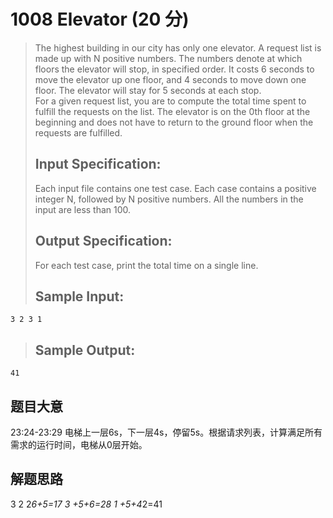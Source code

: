 # 1008 Elevator (20 分)
> The highest building in our city has only one elevator. A request list is made up with N positive numbers. The numbers denote at which floors the elevator will stop, in specified order. It costs 6 seconds to move the elevator up one floor, and 4 seconds to move down one floor. The elevator will stay for 5 seconds at each stop.  
> For a given request list, you are to compute the total time spent to fulfill the requests on the list. The elevator is on the 0th floor at the beginning and does not have to return to the ground floor when the requests are fulfilled.  
> ## Input Specification:  
> Each input file contains one test case. Each case contains a positive integer N, followed by N positive numbers. All the numbers in the input are less than 100.  
> ## Output Specification:  
> For each test case, print the total time on a single line.  
> ## Sample Input:
```
3 2 3 1
```
> ## Sample Output:
```
41
```
## 题目大意
23:24-23:29
电梯上一层6s，下一层4s，停留5s。根据请求列表，计算满足所有需求的运行时间，电梯从0层开始。

## 解题思路
3
2   2*6+5=17
3   +5+6=28
1   +5+4*2=41